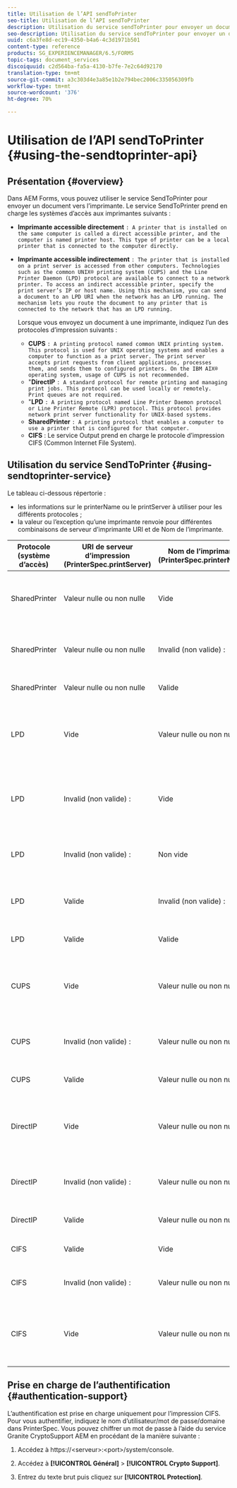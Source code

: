 ```yaml
---
title: Utilisation de l’API sendToPrinter
seo-title: Utilisation de l’API sendToPrinter
description: Utilisation du service sendToPrinter pour envoyer un document vers l’imprimante.
seo-description: Utilisation du service sendToPrinter pour envoyer un document vers l’imprimante.
uuid: c6a3fe8d-ec19-4350-b4a6-4c3d1971b501
content-type: reference
products: SG_EXPERIENCEMANAGER/6.5/FORMS
topic-tags: document_services
discoiquuid: c2d564ba-fa5a-4130-b7fe-7e2c64d92170
translation-type: tm+mt
source-git-commit: a3c303d4e3a85e1b2e794bec2006c335056309fb
workflow-type: tm+mt
source-wordcount: '376'
ht-degree: 70%

---
```



# Utilisation de l’API sendToPrinter {#using-the-sendtoprinter-api}

## Présentation {#overview}

Dans AEM Forms, vous pouvez utiliser le service SendToPrinter pour envoyer un document vers l’imprimante. Le service SendToPrinter prend en charge les systèmes d’accès aux imprimantes suivants :

* **Imprimante accessible directement** `: A printer that is installed on the same computer is called a direct accessible printer, and the computer is named printer host. This type of printer can be a local printer that is connected to the computer directly.`

* **Imprimante accessible indirectement** `: The printer that is installed on a print server is accessed from other computers. Technologies such as the common UNIX® printing system (CUPS) and the Line Printer Daemon (LPD) protocol are available to connect to a network printer. To access an indirect accessible printer, specify the print server’s IP or host name. Using this mechanism, you can send a document to an LPD URI when the network has an LPD running. The mechanism lets you route the document to any printer that is connected to the network that has an LPD running.`

     Lorsque vous envoyez un document à une imprimante, indiquez l’un des protocoles d’impression suivants : 

   * **CUPS** `: A printing protocol named common UNIX printing system. This protocol is used for UNIX operating systems and enables a computer to function as a print server. The print server accepts print requests from client applications, processes them, and sends them to configured printers. On the IBM AIX® operating system, usage of CUPS is not recommended.`
   * &quot;**DirectIP** `: A standard protocol for remote printing and managing print jobs. This protocol can be used locally or remotely. Print queues are not required.`
   * &quot;**LPD** `: A printing protocol named Line Printer Daemon protocol or Line Printer Remote (LPR) protocol. This protocol provides network print server functionality for UNIX-based systems.`
   * **SharedPrinter** `: A printing protocol that enables a computer to use a printer that is configured for that computer.`
   * **CIFS** : Le service Output prend en charge le protocole d’impression CIFS (Common Internet File System).

## Utilisation du service SendToPrinter {#using-sendtoprinter-service}

Le tableau ci-dessous répertorie :

* les informations sur le printerName ou le printServer à utiliser pour les différents protocoles ;
* la valeur ou l’exception qu’une imprimante renvoie pour différentes combinaisons de serveur d’imprimante URI et de Nom de l’imprimante.

| Protocole (système d’accès) | URI de serveur d’impression (PrinterSpec.printServer) | Nom de l’imprimante (PrinterSpec.printerName) | Résultat |
|--- |--- |--- |--- |
| SharedPrinter | Valeur nulle ou non nulle | Vide | Exception : L&#39;argument requis sPrinterName ne peut pas être vide. |
| SharedPrinter | Valeur nulle ou non nulle | Invalid (non valide) : | Une exception indique que l’imprimante est introuvable. |
| SharedPrinter | Valeur nulle ou non nulle | Valide | Tâche d’impression réussie. |
| LPD | Vide | Valeur nulle ou non nulle | une exception indiquant que l’argument requis sPrintServerUri ne peut pas être vide. |
| LPD | Invalid (non valide) : | Vide | une exception indiquant que l’argument requis sPrinterName ne peut pas être vide. |
| LPD | Invalid (non valide) : | Non vide | exception indiquant que sPrintServerUri est introuvable. |
| LPD | Valide | Invalid (non valide) : | une exception indiquant que l’imprimante est introuvable. |
| LPD | Valide | Valide | Tâche d’impression réussie. |
| CUPS | Vide | Valeur nulle ou non nulle | une exception indiquant que l’argument requis sPrintServerUri ne peut pas être vide. |
| CUPS | Invalid (non valide) : | Valeur nulle ou non nulle | une exception indiquant que l’imprimante est introuvable. |
| CUPS | Valide | Valeur nulle ou non nulle | Tâche d’impression réussie. |
| DirectIP | Vide | Valeur nulle ou non nulle | une exception indiquant que l’argument requis sPrintServerUri ne peut pas être vide. |
| DirectIP | Invalid (non valide) : | Valeur nulle ou non nulle | une exception indiquant que l’imprimante est introuvable. |
| DirectIP | Valide | Valeur nulle ou non nulle | Tâche d’impression réussie. |
| CIFS | Valide | Vide | Tâche d’impression réussie. |
| CIFS | Invalid (non valide) : | Valeur nulle ou non nulle | une erreur inconnue lors de l’impression par CIFS. |
| CIFS | Vide | Valeur nulle ou non nulle | une exception indiquant que l’argument requis sPrintServerUri ne peut pas être vide. |

## Prise en charge de l’authentification {#authentication-support}

L’authentification est prise en charge uniquement pour l’impression CIFS. Pour vous authentifier, indiquez le nom d’utilisateur/mot de passe/domaine dans PrinterSpec. Vous pouvez chiffrer un mot de passe à l’aide du service Granite CryptoSupport AEM en procédant de la manière suivante :

1. Accédez à https://&lt;serveur>:&lt;port>/system/console.

1. Accédez à **[!UICONTROL Général]** > **[!UICONTROL Crypto Support]**.

1. Entrez du texte brut puis cliquez sur **[!UICONTROL Protection]**.

